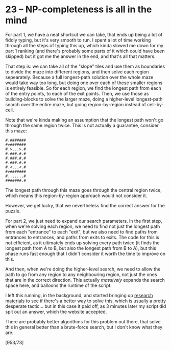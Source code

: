 # 23 &ndash; NP-completeness is all in the mind
For part 1, we have a neat shortcut we can take, that ends up being a lot of fiddly typing, but it's very smooth to run. I spent a lot of time working through all the steps of typing this up, which kinda slowed me down for my part 1 ranking (and there's probably some parts of it which could have been skipped) but it got me the answer in the end, and that's all that matters.

That step is: we can take all of the "slope" tiles and use them as boundaries to divide the maze into different regions, and then solve each region sepearately. Because a full longest-path solution over the whole maze would take way too long, but doing one over each of these smaller regions is entirely feasible. So for each region, we find the longest path from each of the entry points, to each of the exit points. Then, we use those as building-blocks to solve the larger maze, doing a higher-level longest-path search over the entire maze, but going region-by-region instead of cell-by-cell.

Note that we're kinda making an assumption that the longest path won't go through the same region twice. This is not actually a guarantee, consider this maze:
```
#.#######
#v#######
#.>...>.#
#.###.#.#
#.###.#.#
#.###.#.#
#.<...<.#
#v#######
#.......#
#######.#
```
The longest path through this maze goes through the central region twice, which means this region-by-region approach would not consider it.

However, we get lucky, that we nevertheless find the correct answer for the puzzle.

For part 2, we just need to expand our search parameters. In the first step, when we're solving each region, we need to find not just the longest path from each "entrance" to each "exit", but we also need to find paths from entrances to entrances, and paths from exits to exits. The code for this is not efficient, as it ultimately ends up solving every path twice (it finds the longest path from A to B, but also the longest path from B to A), but this phase runs fast enough that I didn't consider it worth the time to improve on this.

And then, when we're doing the higher-level search, we need to allow the path to go from any region to any neighbouring region, not just the ones that are in the correct direction. This actually _massively_ expands the search space here, and balloons the runtime of the script.

I left this running, in the background, and started bringing up [research materials](https://en.wikipedia.org/wiki/Longest_path_problem) to see if there's a better way to solve this, which is usually a pretty desperate tactic... but in this case it paid off, as 3 minutes later my script did spit out an answer, which the website accepted.

There are probably better algorithms for this problem out there, that solve this in general better than a brute-force search, but I don't know what they are.

[953/73]
